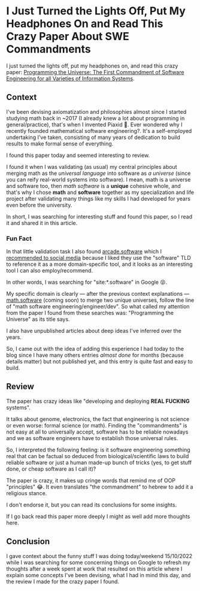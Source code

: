 <!-- Copyright (c) 2022 Tobias Briones. All rights reserved. -->
<!-- SPDX-License-Identifier: CC-BY-4.0 -->
<!-- This file is part of https://github.com/tobiasbriones/blog -->

# I Just Turned the Lights Off, Put My Headphones On and Read This Crazy Paper About SWE Commandments

I just turned the lights off, put my headphones on, and read this crazy
paper:
[Programming the Universe: The First Commandment of Software Engineering for all
Varieties of Information Systems](https://arxiv.org/ftp/arxiv/papers/1609/1609.07818.pdf).

## Context

I've been devising axiomatization and philosophies almost since I started
studying math back in ~2017 (I already knew a lot about programming in
general/practice), that's when I invented Piaxid 🥰. Ever wondered why I
recently founded mathematical software engineering?. It's a self-employed
undertaking I've taken, consisting of many years of dedication to build results
to make formal sense of everything.

I found this paper today and seemed interesting to review. 

I found it when I was validating (as usual) my central principles
about merging math as the *universal language* into software as *a universe*
(since you can reify real-world systems into software). I mean, math is
a universe and software too, then *math software* is a **unique** cohesive 
whole, and that's why I chose **math** and **software** together as my
specialization and life project after validating many things like my skills I
had developed for years even before the university.

In short, I was searching for interesting stuff and found this paper, so I 
read it and shared it in this article.

### Fun Fact

In that little validation task I also found
[arcade.software](https://arcade.software) which I
[recommended to social media](https://www.linkedin.com/posts/tobiasbriones_arcade-create-interactive-product-demos-activity-6987219197386727424-9BDy)
because I liked they use the "software" TLD to reference it as a more
domain-specific tool, and it looks as an interesting tool I can also 
employ/recommend.

In other words, I was searching for "site:*.software" in Google 😝.

My specific domain is clearly — after the previous context explanations —
[math.software](https://math.software) (coming soon) to merge two unique 
universes, follow the line of "math software engineering/engineer/dev". So 
what called my attention from the paper I found from these searches was: 
"Programming the Universe" as its title says.

I also have unpublished articles about deep ideas I've inferred over the
years.

So, I came out with the idea of adding this experience I had today to the
blog since I have many others entries *almost done* for months (because details
matter) but not published yet, and this entry is quite fast and easy to build.

## Review

The paper has crazy ideas like "developing and deploying **REAL FUCKING**
systems".

It talks about genome, electronics, the fact that engineering is not science 
or even worse: formal science (or math). Finding the "commandments" is not 
easy at all to universally accept, software has to be reliable nowadays and 
we as software engineers have to establish those universal rules.

So, I interpreted the following feeling: is it software engineering something
real that can be factual so deduced from biological/scientific laws to build
reliable software or just a human made-up bunch of tricks (yes, to get stuff 
done, or cheap software as I call it)? 

The paper is crazy, it makes up cringe words that remind me of OOP 
"principles" 😂. It even translates "the commandment" to hebrew to add it a 
religious stance.

I don't endorse it, but you can read its conclusions for some insights.

If I go back read this paper more deeply I might as well add more thoughts here.

## Conclusion

I gave context about the funny stuff I was doing today/weekend 15/10/2022 
while I was searching for some concerning things on Google to refresh my
thoughts after a week spent at work that resulted on this article where I 
explain some concepts I've been devising, what I had in mind this day, and the 
review I made for the crazy paper I found. 
